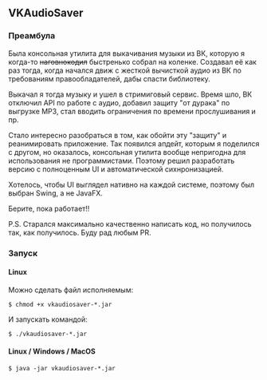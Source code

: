 ## VKAudioSaver

### Преамбула

Была консольная утилита для выкачивания музыки из ВК, которую я когда-то ~~наговнокодил~~ быстренько 
собрал на коленке. Создавал её как раз тогда, когда начался движ с жесткой вычисткой аудио из ВК по требованиям 
правообладателей, дабы спасти библиотеку. 

Выкачал я тогда музыку и ушел в стримиговый сервис. Время шло, ВК отключил API по работе с аудио, 
добавил защиту "от дурака" по выгрузке MP3, стал вводить ограничения по времени прослушивания и пр. 

Стало интересно разобраться в том, как обойти эту "защиту" и реанимировать приложение. Так появился апдейт, которым я 
поделился с другом, но оказалось, консольная утилита вообще непригодна для использования не программистами. Поэтому 
решил разработать версию с полноценным UI и автоматической сихнронизацией.

Хотелось, чтобы UI выглядел нативно на каждой системе, поэтому был выбран Swing, а не JavaFX.

Берите, пока работает!!

P.S. Старался максимально качественно написать код, но получилось так, как получилось. Буду рад любым PR.

### Запуск

#### Linux

Можно сделать файл исполняемым:

```$ chmod +x vkaudiosaver-*.jar```

И запускать командой:

```$ ./vkaudiosaver-*.jar```


#### Linux / Windows / MacOS

```$ java -jar vkaudiosaver-*.jar```